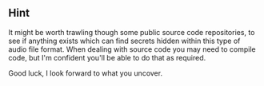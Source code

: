 ## Hint

It might be worth trawling though some public source code repositories, to see if anything exists which can find secrets hidden within this type of audio file format.
When dealing with source code you may need to compile code, but I'm confident you'll be able to do that as required.

Good luck, I look forward to what you uncover.
